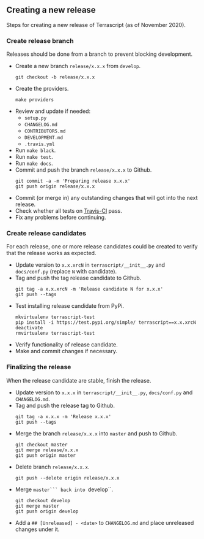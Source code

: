## Creating a new release
Steps for creating a new release of Terrascript (as of November 2020).
### Create release branch
Releases should be done from a branch to prevent blocking development.
* Create a new branch ``release/x.x.x`` from ``develop``.
    ```
    git checkout -b release/x.x.x
    ```
* Create the providers.
  ```
  make providers
  ```
* Review and update if needed:
  - ``setup.py``
  - ``CHANGELOG.md``
  - ``CONTRIBUTORS.md``
  - ``DEVELOPMENT.md``
  - ``.travis.yml``
* Run ``make black``.
* Run ``make test``.
* Run ``make docs``.
* Commit and push the branch ``release/x.x.x`` to Github.
    ```
    git commit -a -m 'Preparing release x.x.x'
    git push origin release/x.x.x
    ```
* Commit (or merge in) any outstanding changes that will got into the next release.
* Check whether all tests on [Travis-CI](https://www.travis-ci.org/mjuenema/python-terrascript) pass.
* Fix any problems before continuing.

### Create release candidates
For each release, one or more release candidates could be created to verify that the release works as expected.
* Update version to `x.x.xrcN` in ``terrascript/__init__.py`` and ``docs/conf.py`` (replace `N` with candidate).
* Tag and push the tag release candidate to Github.
    ```
    git tag -a x.x.xrcN -m 'Release candidate N for x.x.x'
    git push --tags
    ```
* Test installing release candidate from PyPi.
    ```
    mkvirtualenv terrascript-test
    pip install -i https://test.pypi.org/simple/ terrascript==x.x.xrcN
    deactivate
    rmvirtualenv terrascript-test
    ```
* Verify functionality of release candidate.
* Make and commit changes if necessary.

### Finalizing the release
When the release candidate are stable, finish the release.
* Update version to `x.x.x` in ``terrascript/__init__.py``, ``docs/conf.py`` and ``CHANGELOG.md``.
* Tag and push the release tag to Github.
    ```
    git tag -a x.x.x -m 'Release x.x.x'
    git push --tags
    ```
* Merge the branch ``release/x.x.x`` into ``master`` and push to Github.
    ```
    git checkout master
    git merge release/x.x.x
    git push origin master
    ```
* Delete branch ``release/x.x.x``.
    ```
    git push --delete origin release/x.x.x
    ```
* Merge ``master``` back into ``develop``.
    ```
    git checkout develop
    git merge master
    git push origin develop
    ```
* Add a `## [Unreleased] - <date>` to ``CHANGELOG.md`` and place unreleased changes under it.
